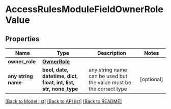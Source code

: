 # AccessRulesModuleFieldOwnerRoleValue


## Properties
Name | Type | Description | Notes
------------ | ------------- | ------------- | -------------
**owner_role** | [**OwnerRole**](OwnerRole.md) |  | 
**any string name** | **bool, date, datetime, dict, float, int, list, str, none_type** | any string name can be used but the value must be the correct type | [optional]

[[Back to Model list]](../README.md#documentation-for-models) [[Back to API list]](../README.md#documentation-for-api-endpoints) [[Back to README]](../README.md)


